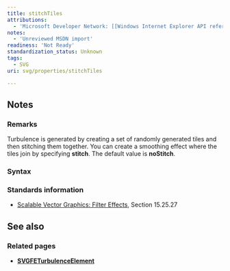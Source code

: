 ```yaml
---
title: stitchTiles
attributions:
  - 'Microsoft Developer Network: [[Windows Internet Explorer API reference](http://msdn.microsoft.com/en-us/library/ie/hh828809%28v=vs.85%29.aspx) Article]'
notes:
  - 'Unreviewed MSDN import'
readiness: 'Not Ready'
standardization_status: Unknown
tags:
  - SVG
uri: svg/properties/stitchTiles

---
```

## Notes

### Remarks

Turbulence is generated by creating a set of randomly generated tiles and then stitching them together. You can create a smoothing effect where the tiles join by specifying **stitch**. The default value is **noStitch**.

### Syntax

### Standards information

-   [Scalable Vector Graphics: Filter Effects](http://go.microsoft.com/fwlink/p/?linkid=226062), Section 15.25.27

## See also

### Related pages

-   [**SVGFETurbulenceElement**](/svg/elements/feTurbulence)
